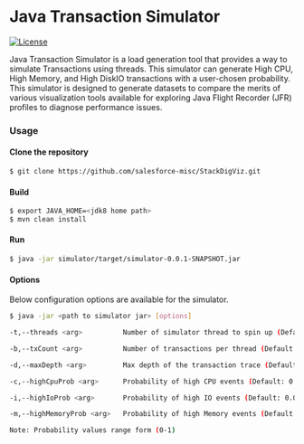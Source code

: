 # Java Transaction Simulator

<a href="https://opensource.org/licenses/BSD-3-Clause" rel="nofollow"><img src="https://camo.githubusercontent.com/8ccf186e7288af6d88a1f6a930c0fcc4e7a8a9936b34e07629d815d1eab4d977/68747470733a2f2f696d672e736869656c64732e696f2f62616467652f4c6963656e73652d425344253230332d2d436c617573652d626c75652e737667" alt="License" data-canonical-src="https://img.shields.io/badge/License-BSD%203--Clause-blue.svg" style="max-width: 100%;"></a>

Java Transaction Simulator is a load generation tool that provides a way to simulate Transactions using threads. This simulator can generate High CPU, High Memory, and High DiskIO transactions with a user-chosen probability. This simulator is designed to generate datasets to compare the merits of various visualization tools available for exploring Java Flight Recorder (JFR) profiles to diagnose performance issues.

### Usage

#### Clone the repository

```sh
$ git clone https://github.com/salesforce-misc/StackDigViz.git
```

#### Build

```sh
$ export JAVA_HOME=<jdk8 home path>
$ mvn clean install
```

#### Run

```sh
$ java -jar simulator/target/simulator-0.0.1-SNAPSHOT.jar
```

#### Options
Below configuration options are available for the simulator.

```sh
$ java -jar <path to simulator jar> [options]

-t,--threads <arg>          Number of simulator thread to spin up (Default: 10)

-b,--txCount <arg>          Number of transactions per thread (Default: 1000)

-d,--maxDepth <arg>         Max depth of the transaction trace (Default: 10)

-c,--highCpuProb <arg>      Probability of high CPU events (Default: 0.05)

-i,--highIoProb <arg>       Probability of high IO events (Default: 0.01)

-m,--highMemoryProb <arg>   Probability of high Memory events (Default:0.01)

Note: Probability values range form (0-1)
```
